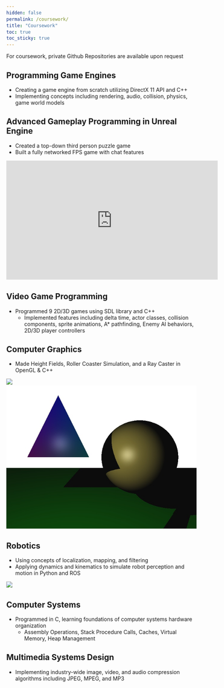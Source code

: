 ```yaml
---
hidden: false
permalink: /coursework/
title: "Coursework"
toc: true
toc_sticky: true
---
```


For coursework, private Github Repositories are available upon request

## Programming Game Engines 
- Creating a game engine from scratch utilizing DirectX 11 API and C++
- Implementing concepts including rendering, audio, collision, physics, game world models

## Advanced Gameplay Programming in Unreal Engine
- Created a top-down third person puzzle game
- Built a fully networked FPS game with chat features

<div>
  <iframe width="560" height="315" src="https://www.youtube.com/embed/veShB-W2XCc?si=ETIXC2rhmmPksLpe" title="YouTube video player" frameborder="0" allow="accelerometer; autoplay; clipboard-write; encrypted-media; gyroscope; picture-in-picture; web-share" referrerpolicy="strict-origin-when-cross-origin" allowfullscreen></iframe>
</div>

## Video Game Programming
- Programmed 9 2D/3D games using SDL library and C++
  - Implemented features including delta time, actor classes, collision components, sprite animations, A* pathfinding, Enemy AI behaviors, 2D/3D player controllers

## Computer Graphics
- Made Height Fields, Roller Coaster Simulation, and a Ray Caster in OpenGL & C++

<!-- {% include figure image="/assets/gifs/CSCI420_heightmap.gif" caption="heightmap example" %}
{% include figure image="/assets/images/csci420_raycaster.jpg" caption="raycaster example." %} -->
![](/assets/gifs/CSCI420_heightmap.gif)
![](/assets/images/csci420_raycaster.jpg)

## Robotics
- Using concepts of localization, mapping, and filtering
- Applying dynamics and kinematics to simulate robot perception and motion in Python and ROS

![](/assets/gifs/CSCI545_sample_01.gif)

## Computer Systems
- Programmed in C, learning foundations of computer systems hardware organization
  - Assembly Operations, Stack Procedure Calls, Caches, Virtual Memory, Heap Management

## Multimedia Systems Design
- Implementing industry-wide image, video, and audio compression algorithms including JPEG, MPEG, and MP3

